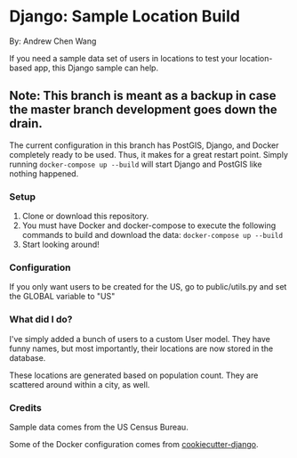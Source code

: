 # Django: Sample Location Build

By: Andrew Chen Wang

If you need a sample data set of users in locations to test your location-based app, this Django sample can help.

## Note: This branch is meant as a backup in case the master branch development goes down the drain.

The current configuration in this branch has PostGIS, Django, and Docker completely ready to be used. Thus, it makes for a great restart point. Simply running `docker-compose up --build` will start Django and PostGIS like nothing happened.

### Setup

1. Clone or download this repository.
2. You must have Docker and docker-compose to execute the following commands to build and 
download the data: `docker-compose up --build`
3. Start looking around!

### Configuration

If you only want users to be created for the US, go to public/utils.py and set the GLOBAL variable to "US"

### What did I do?

I've simply added a bunch of users to a custom User model. They have funny names, but most importantly, their locations are now stored in the database.

These locations are generated based on population count. They are scattered around within a city, as well.

### Credits

Sample data comes from the US Census Bureau.

Some of the Docker configuration comes from [cookiecutter-django](https://github.com/pydanny/cookiecutter-django).

